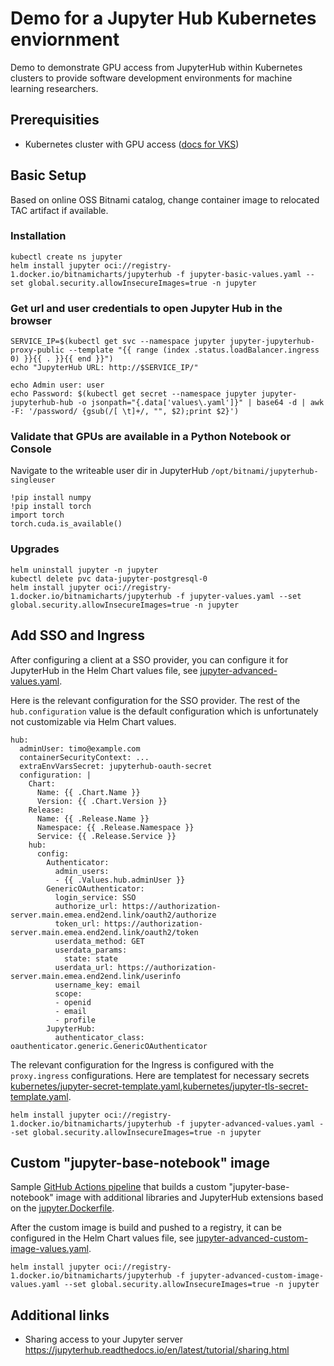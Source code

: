 # Demo for a Jupyter Hub Kubernetes enviornment

Demo to demonstrate GPU access from JupyterHub within Kubernetes clusters to provide software development environments for machine learning researchers.

## Prerequisities
- Kubernetes cluster with GPU access ([docs for VKS](https://techdocs.broadcom.com/us/en/vmware-cis/private-ai/foundation-with-nvidia/5-2/private-ai-foundation-5-2.html))

## Basic Setup
Based on online OSS Bitnami catalog, change container image to relocated TAC artifact if available.

### Installation
```
kubectl create ns jupyter
helm install jupyter oci://registry-1.docker.io/bitnamicharts/jupyterhub -f jupyter-basic-values.yaml --set global.security.allowInsecureImages=true -n jupyter
```
### Get url and user credentials to open Jupyter Hub in the browser
```
SERVICE_IP=$(kubectl get svc --namespace jupyter jupyter-jupyterhub-proxy-public --template "{{ range (index .status.loadBalancer.ingress 0) }}{{ . }}{{ end }}")
echo "JupyterHub URL: http://$SERVICE_IP/"

echo Admin user: user
echo Password: $(kubectl get secret --namespace jupyter jupyter-jupyterhub-hub -o jsonpath="{.data['values\.yaml']}" | base64 -d | awk -F: '/password/ {gsub(/[ \t]+/, "", $2);print $2}')
```

### Validate that GPUs are available in a Python Notebook or Console
Navigate to the writeable user dir in JupyterHub `/opt/bitnami/jupyterhub-singleuser`
```
!pip install numpy
!pip install torch
import torch
torch.cuda.is_available()
```

### Upgrades
```
helm uninstall jupyter -n jupyter
kubectl delete pvc data-jupyter-postgresql-0
helm install jupyter oci://registry-1.docker.io/bitnamicharts/jupyterhub -f jupyter-values.yaml --set global.security.allowInsecureImages=true -n jupyter
```

## Add SSO and Ingress
After configuring a client at a SSO provider, you can configure it for JupyterHub in the Helm Chart values file, see [jupyter-advanced-values.yaml](jupyter-advanced-sso-values.yaml).

Here is the relevant configuration for the SSO provider. The rest of the `hub.configuration` value is the default configuration which is unfortunately not customizable via Helm Chart values.
```
hub:
  adminUser: timo@example.com
  containerSecurityContext: ...
  extraEnvVarsSecret: jupyterhub-oauth-secret
  configuration: |
    Chart:
      Name: {{ .Chart.Name }}
      Version: {{ .Chart.Version }}
    Release:
      Name: {{ .Release.Name }}
      Namespace: {{ .Release.Namespace }}
      Service: {{ .Release.Service }}
    hub:
      config:
        Authenticator:
          admin_users:
          - {{ .Values.hub.adminUser }}
        GenericOAuthenticator:
          login_service: SSO
          authorize_url: https://authorization-server.main.emea.end2end.link/oauth2/authorize
          token_url: https://authorization-server.main.emea.end2end.link/oauth2/token
          userdata_method: GET
          userdata_params:
            state: state
          userdata_url: https://authorization-server.main.emea.end2end.link/userinfo
          username_key: email
          scope:
          - openid
          - email
          - profile
        JupyterHub:
          authenticator_class: oauthenticator.generic.GenericOAuthenticator
```

The relevant configuration for the Ingress is configured with the `proxy.ingress` configurations. Here are templatest for necessary secrets [kubernetes/jupyter-secret-template.yaml](kubernetes/jupyter-secret-template.yaml),[kubernetes/jupyter-tls-secret-template.yaml](kubernetes/jupyter-tls-secret-template.yaml).

```
helm install jupyter oci://registry-1.docker.io/bitnamicharts/jupyterhub -f jupyter-advanced-values.yaml --set global.security.allowInsecureImages=true -n jupyter
```

## Custom "jupyter-base-notebook" image
Sample [GitHub Actions pipeline](pipeline.github/workflows/jupyter-custom-image-build.yml) that builds a custom "jupyter-base-notebook" image with additional libraries and JupyterHub extensions based on the [jupyter.Dockerfile](jupyter.Dockerfile).

After the custom image is build and pushed to a registry, it can be configured in the Helm Chart values file, see [jupyter-advanced-custom-image-values.yaml](jupyter-advanced-custom-image-values.yaml).

```
helm install jupyter oci://registry-1.docker.io/bitnamicharts/jupyterhub -f jupyter-advanced-custom-image-values.yaml --set global.security.allowInsecureImages=true -n jupyter
```

## Additional links
- Sharing access to your Jupyter server https://jupyterhub.readthedocs.io/en/latest/tutorial/sharing.html